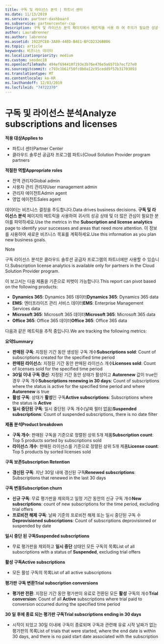 ```yaml
---
title: 구독 및 라이선스 분석 | 파트너 센터
ms.date: 11/13/2019
ms.service: partner-dashboard
ms.subservice: partnercenter-csp
Description: 구독 및 라이선스 분석 페이지에서 메트릭을 사용 하 여 주의가 필요한 성공 및 영역을 확인 하는 방법을 알아봅니다.
author: LauraBrenner
ms.author: labrenne
ms.assetid: 1922FCE8-3A89-44ED-B4E1-BFCD2326BB06
ms.topic: article
keywords: 비즈니스 데이터
ms.localizationpriority: medium
ms.custom: seodec18
ms.openlocfilehash: 494ef694410f193e3b76e476e5a6571b7ecf27e0
ms.sourcegitcommit: c793c1b61f50fc0b0a12c95cedd9f57b31703093
ms.translationtype: MT
ms.contentlocale: ko-KR
ms.lasthandoff: 12/03/2019
ms.locfileid: "74722370"
---
```

# <a name="analyze-subscriptions-and-licenses"></a><span data-ttu-id="c3a52-104">구독 및 라이선스 분석</span><span class="sxs-lookup"><span data-stu-id="c3a52-104">Analyze subscriptions and licenses</span></span> 

<span data-ttu-id="c3a52-105">**적용 대상**</span><span class="sxs-lookup"><span data-stu-id="c3a52-105">**Applies to**</span></span>

- <span data-ttu-id="c3a52-106">파트너 센터</span><span class="sxs-lookup"><span data-stu-id="c3a52-106">Partner Center</span></span>
- <span data-ttu-id="c3a52-107">클라우드 솔루션 공급자 프로그램 파트너</span><span class="sxs-lookup"><span data-stu-id="c3a52-107">Cloud Solution Provider program partners</span></span>

<span data-ttu-id="c3a52-108">**적절한 역할**</span><span class="sxs-lookup"><span data-stu-id="c3a52-108">**Appropriate roles**</span></span>

- <span data-ttu-id="c3a52-109">전역 관리자</span><span class="sxs-lookup"><span data-stu-id="c3a52-109">Global admin</span></span>
- <span data-ttu-id="c3a52-110">사용자 관리 관리자</span><span class="sxs-lookup"><span data-stu-id="c3a52-110">User management admin</span></span>
- <span data-ttu-id="c3a52-111">관리자 에이전트</span><span class="sxs-lookup"><span data-stu-id="c3a52-111">Admin agent</span></span>
- <span data-ttu-id="c3a52-112">영업 에이전트</span><span class="sxs-lookup"><span data-stu-id="c3a52-112">Sales agent</span></span>

<span data-ttu-id="c3a52-113">데이터는 비즈니스 결정을 주도합니다.</span><span class="sxs-lookup"><span data-stu-id="c3a52-113">Data drives business decisions.</span></span> <span data-ttu-id="c3a52-114">**구독 및 라이선스 분석** 페이지의 메트릭을 사용하여 귀사의 성공 상태 및 더 많은 관심이 필요한 분야를 파악하세요.</span><span class="sxs-lookup"><span data-stu-id="c3a52-114">Use the metrics in the **Subscription and license analytics** page to identify your successes and areas that need more attention.</span></span> <span data-ttu-id="c3a52-115">이 정보를 사용하여 새로운 비즈니스 목표를 계획하세요.</span><span class="sxs-lookup"><span data-stu-id="c3a52-115">Use this information as you plan new business goals.</span></span>

> [!NOTE]
> <span data-ttu-id="c3a52-116">구독 라이선스 분석은 클라우드 솔루션 공급자 프로그램의 파트너에만 사용할 수 있습니다.</span><span class="sxs-lookup"><span data-stu-id="c3a52-116">Subscription license analytics is available only for partners in the Cloud Solution Provider program.</span></span>


<span data-ttu-id="c3a52-117">이 보고서는 다음 제품을 기준으로 피벗이 가능합니다.</span><span class="sxs-lookup"><span data-stu-id="c3a52-117">This report can pivot based on the following products:</span></span>

 - <span data-ttu-id="c3a52-118">**Dynamics 365**: Dynamics 365 데이터</span><span class="sxs-lookup"><span data-stu-id="c3a52-118">**Dynamics 365**: Dynamics 365 data</span></span>  
 - <span data-ttu-id="c3a52-119">**EMS**: 엔터프라이즈 관리 서비스 데이터</span><span class="sxs-lookup"><span data-stu-id="c3a52-119">**EMS**: Enterprise Management Services data</span></span>  
 - <span data-ttu-id="c3a52-120">**Microsoft 365**: Microsoft 365 데이터</span><span class="sxs-lookup"><span data-stu-id="c3a52-120">**Microsoft 365**: Microsoft 365 data</span></span>  
 - <span data-ttu-id="c3a52-121">**Office 365**: Office 365 데이터</span><span class="sxs-lookup"><span data-stu-id="c3a52-121">**Office 365**: Office 365 data</span></span>  


<span data-ttu-id="c3a52-122">다음과 같은 메트릭을 추적 중입니다.</span><span class="sxs-lookup"><span data-stu-id="c3a52-122">We are tracking the following metrics:</span></span>

<span data-ttu-id="c3a52-123">**요약**</span><span class="sxs-lookup"><span data-stu-id="c3a52-123">**Summary**</span></span>  
 - <span data-ttu-id="c3a52-124">**판매된 구독**: 지정된 기간 동안 생성된 구독 개수</span><span class="sxs-lookup"><span data-stu-id="c3a52-124">**Subscriptions sold**: Count of subscriptions created for the specified time period</span></span>  
 - <span data-ttu-id="c3a52-125">**판매된 라이선스**: 지정된 기간 동안 판매된 라이선스 개수</span><span class="sxs-lookup"><span data-stu-id="c3a52-125">**Licenses sold**: Count of licenses sold for the specified time period</span></span>   
 - <span data-ttu-id="c3a52-126">**30일 이내 구독 갱신**: 지정된 기간 동안 상태가 활성이고 **Autorenew** 값이 true인 경우 구독 개수</span><span class="sxs-lookup"><span data-stu-id="c3a52-126">**Subscriptions renewing in 30 days**: Count of subscriptions where the status is active for the specified time period and where **Autorenew** is true</span></span>
 - <span data-ttu-id="c3a52-127">**활성 구독**: 상태가 **활성**인 구독</span><span class="sxs-lookup"><span data-stu-id="c3a52-127">**Active subscriptions**: Subscriptions where the status is **Active**</span></span>  
 - <span data-ttu-id="c3a52-128">**일시 중단된 구독**: 일시 중단된 구독 개수(날짜 필터 없음)</span><span class="sxs-lookup"><span data-stu-id="c3a52-128">**Suspended subscriptions**: Count of suspended subscriptions, there is no date filter</span></span>  

<span data-ttu-id="c3a52-129">**제품 분석**</span><span class="sxs-lookup"><span data-stu-id="c3a52-129">**Product breakdown**</span></span>  
 - <span data-ttu-id="c3a52-130">**구독 개수**: 판매된 구독을 기준으로 정렬된 상위 5개 제품</span><span class="sxs-lookup"><span data-stu-id="c3a52-130">**Subscription count**: Top 5 products sorted by subscriptions sold</span></span>  
 - <span data-ttu-id="c3a52-131">**라이선스 개수**: 판매된 라이선스를 기준으로 정렬된 상위 5개 제품</span><span class="sxs-lookup"><span data-stu-id="c3a52-131">**License count**: Top 5 products by sorted licenses sold</span></span>

<span data-ttu-id="c3a52-132">**구독 보존**</span><span class="sxs-lookup"><span data-stu-id="c3a52-132">**Subscription Retention**</span></span>
 - <span data-ttu-id="c3a52-133">**갱신된 구독**: 지난 30일 내에 갱신된 구독</span><span class="sxs-lookup"><span data-stu-id="c3a52-133">**Renewed subscriptions**: Subscriptions that renewed in the last 30 days</span></span>  

<span data-ttu-id="c3a52-134">**구독 변동**</span><span class="sxs-lookup"><span data-stu-id="c3a52-134">**Subscription churn**</span></span>  
 - <span data-ttu-id="c3a52-135">**신규 구독**: 무료 평가판을 제외하고 일정 기간 동안의 신규 구독 개수</span><span class="sxs-lookup"><span data-stu-id="c3a52-135">**New subscriptions**: count of new subscriptions for the time period, excluding trial offers</span></span>  
 - <span data-ttu-id="c3a52-136">**프로비전 해제 구독**: 날짜 기준의 프로비전 해제 또는 일시 중단된 구독 수</span><span class="sxs-lookup"><span data-stu-id="c3a52-136">**Deprovisioned subscriptions**: Count of subscriptions deprovisioned or suspended by date</span></span>  

<span data-ttu-id="c3a52-137">**일시 중단 된 구독**</span><span class="sxs-lookup"><span data-stu-id="c3a52-137">**Suspended subscriptions**</span></span>  
 - <span data-ttu-id="c3a52-138">무료 평가판을 제외하고 **일시 중단** 상태인 모든 구독의 목록</span><span class="sxs-lookup"><span data-stu-id="c3a52-138">List of all subscriptions with a status of **Suspended**, excluding trial offers</span></span>  
  
<span data-ttu-id="c3a52-139">**활성 구독**</span><span class="sxs-lookup"><span data-stu-id="c3a52-139">**Active subscriptions**</span></span>
 - <span data-ttu-id="c3a52-140">모든 활성 구독의 목록</span><span class="sxs-lookup"><span data-stu-id="c3a52-140">List of all active subscriptions</span></span>  

<span data-ttu-id="c3a52-141">**평가판 구독 변환**</span><span class="sxs-lookup"><span data-stu-id="c3a52-141">**Trial subscription conversions**</span></span>  
 - <span data-ttu-id="c3a52-142">**평가판 전환**: 지정된 기간 동안 평가판이 유료로 전환된 모든 **활성** 구독의 개수</span><span class="sxs-lookup"><span data-stu-id="c3a52-142">**Trial conversion**: Count of all **Active** subscriptions where trial paid to conversion occurred during the specified time period</span></span>  

<span data-ttu-id="c3a52-143">**30 일 후에 종료 되는 평가판 구독**</span><span class="sxs-lookup"><span data-stu-id="c3a52-143">**Trial subscriptions ending in 30 days**</span></span>  
 - <span data-ttu-id="c3a52-144">시작이 되었고 30일 이내에 구독이 종료되며 구독과 관련해 유료 시작 날짜가 없는 평가판의 목록</span><span class="sxs-lookup"><span data-stu-id="c3a52-144">List of trials that were started, where the end date is within 30 days, and there is no paid start date associated with the subscription</span></span>  

  
